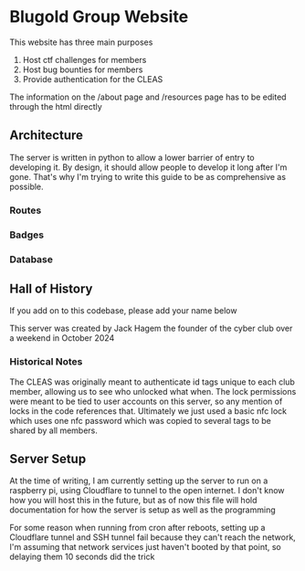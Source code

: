 # Blugold Group Website

This website has three main purposes

1. Host ctf challenges for members
2. Host bug bounties for members
3. Provide authentication for the CLEAS

The information on the /about page and /resources page has to be edited through the html directly

## Architecture

The server is written in python to allow a lower barrier of entry to developing it. By design, it should allow people to develop it long after I'm gone. That's why I'm trying to write this guide to be as comprehensive as possible.

### Routes

### Badges

### Database

## Hall of History

If you add on to this codebase, please add your name below

This server was created by Jack Hagem the founder of the cyber club over a weekend in October 2024

### Historical Notes

The CLEAS was originally meant to authenticate id tags unique to each club member, allowing us to see who unlocked what when. The lock permissions were meant to be tied to user accounts on this server, so any mention of locks in the code references that. Ultimately we just used a basic nfc lock which uses one nfc password which was copied to several tags to be shared by all members.

## Server Setup

At the time of writing, I am currently setting up the server to run on a raspberry pi, using Cloudflare to tunnel to the open internet. I don't know how you will host this in the future, but as of now this file will hold documentation for how the server is setup as well as the programming

For some reason when running from cron after reboots, setting up a Cloudflare tunnel and SSH tunnel fail because they can't reach the network, I'm assuming that network services just haven't booted by that point, so delaying them 10 seconds did the trick  